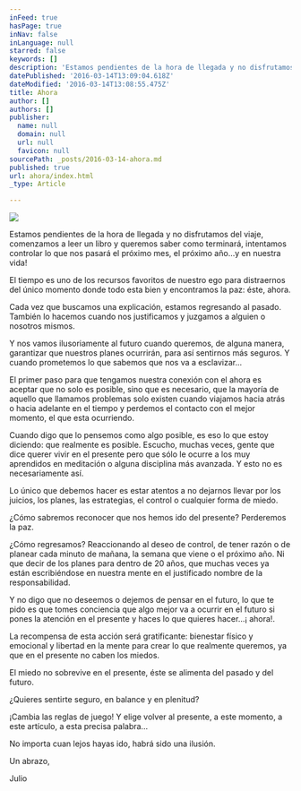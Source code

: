 ```yaml
---
inFeed: true
hasPage: true
inNav: false
inLanguage: null
starred: false
keywords: []
description: 'Estamos pendientes de la hora de llegada y no disfrutamos del viaje, comenzamos a leer un libro y queremos saber como terminará, intentamos controlar lo que nos pasará el próximo mes, el próximo año…y en nuestra vida!'
datePublished: '2016-03-14T13:09:04.618Z'
dateModified: '2016-03-14T13:08:55.475Z'
title: Ahora
author: []
authors: []
publisher:
  name: null
  domain: null
  url: null
  favicon: null
sourcePath: _posts/2016-03-14-ahora.md
published: true
url: ahora/index.html
_type: Article

---
```

![](https://the-grid-user-content.s3-us-west-2.amazonaws.com/b55f94a9-27bb-4eff-9a90-d049f82395f0.jpg)

Estamos pendientes de la hora de llegada y no disfrutamos del viaje, comenzamos a leer un libro y queremos saber como terminará, intentamos controlar lo que nos pasará el próximo mes, el próximo año...y en nuestra vida!

El tiempo es uno de los recursos favoritos de nuestro ego para distraernos del único momento donde todo esta bien y encontramos la paz: éste, ahora.

Cada vez que buscamos una explicación, estamos regresando al pasado. También lo hacemos cuando nos justificamos y juzgamos a alguien o nosotros mismos.

Y nos vamos ilusoriamente al futuro cuando queremos, de alguna manera, garantizar que nuestros planes ocurrirán, para así sentirnos más seguros. Y cuando prometemos lo que sabemos que nos va a esclavizar...

El primer paso para que tengamos nuestra conexión con el ahora es aceptar que no solo es posible, sino que es necesario, que la mayoría de aquello que llamamos problemas solo existen cuando viajamos hacia atrás o hacia adelante en el tiempo y perdemos el contacto con el mejor momento, el que esta ocurriendo.

Cuando digo que lo pensemos como algo posible, es eso lo que estoy diciendo: que realmente es posible. Escucho, muchas veces, gente que dice querer vivir en el presente pero que sólo le ocurre a los muy aprendidos en meditación o alguna disciplina más avanzada. Y esto no es necesariamente así.

Lo único que debemos hacer es estar atentos a no dejarnos llevar por los juicios, los planes, las estrategias, el control o cualquier forma de miedo.

¿Cómo sabremos reconocer que nos hemos ido del presente? Perderemos la paz.

¿Cómo regresamos? Reaccionando al deseo de control, de tener razón o de planear cada minuto de mañana, la semana que viene o el próximo año. Ni que decir de los planes para dentro de 20 años, que muchas veces ya están escribiéndose en nuestra mente en el justificado nombre de la responsabilidad.

Y no digo que no deseemos o dejemos de pensar en el futuro, lo que te pido es que tomes conciencia que algo mejor va a ocurrir en el futuro si pones la atención en el presente y haces lo que quieres hacer...¡ ahora!.

La recompensa de esta acción será gratificante: bienestar físico y emocional y libertad en la mente para crear lo que realmente queremos, ya que en el presente no caben los miedos.

El miedo no sobrevive en el presente, éste se alimenta del pasado y del futuro.

¿Quieres sentirte seguro, en balance y en plenitud?

¡Cambia las reglas de juego! Y elige volver al presente, a este momento, a este artículo, a esta precisa palabra...

No importa cuan lejos hayas ido, habrá sido una ilusión.

Un abrazo,

Julio
